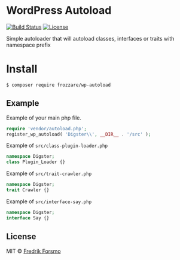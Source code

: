 # WordPress Autoload

[![Build Status](https://travis-ci.org/frozzare/wp-autoload.svg?branch=master)](https://travis-ci.org/frozzare/wp-autoload)
[![License](https://img.shields.io/packagist/l/frozzare/wp-autoload.svg)](https://packagist.org/packages/frozzare/wp-autoload)

Simple autoloader that will autoload classes, interfaces or traits with namespace prefix

# Install

```
$ composer require frozzare/wp-autoload
```

## Example

Example of your main php file.

```php
require 'vendor/autoload.php';
register_wp_autoload( 'Digster\\', __DIR__ . '/src' );
```

Example of `src/class-plugin-loader.php`

```php
namespace Digster;
class Plugin_Loader {}
```

Example of `src/trait-crawler.php`

```php
namespace Digster;
trait Crawler {}
```

Example of `src/interface-say.php`

```php
namespace Digster;
interface Say {}
```

## License

MIT © [Fredrik Forsmo](https://github.com/frozzare)
